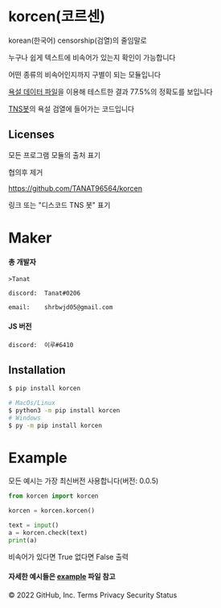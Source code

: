 # korcen(코르센)
korean(한국어) censorship(검열)의 줄임말로 

누구나 쉽게 텍스트에 비속어가 있는지 확인이 가능합니다

어떤 종류의 비속어인지까지 구별이 되는 모듈입니다

[욕설 데이터 파일](https://github.com/2runo/Curse-detection-data/blob/master/dataset.txt)을 이용해 테스트한 결과 77.5%의 정확도를 보입니다

[TNS봇](https://discord.com/api/oauth2/authorize?client_id=848795383751639080&permissions=8&scope=bot%20applications.command)의 욕설 검열에 들어가는 코드입니다
## Licenses

모든 프로그램 모듈의 출처 표기

협의후 제거

https://github.com/TANAT96564/korcen

링크 또는 "디스코드 TNS 봇" 표기 

# Maker

#### 총 개발자
```
>Tanat

discord:  Tanat#0206

email:    shrbwjd05@gmail.com
```
#### JS 버전 
```
discord:  이루#6410
```
## Installation

```sh
$ pip install korcen

# MacOs/Linux
$ python3 -m pip install korcen
# Windows
$ py -m pip install korcen
```

# Example
모든 예시는 가장 최신버전 사용합니다(버전: 0.0.5)

```py
from korcen import korcen

korcen = korcen.korcen()

text = input()
a = korcen.check(text)
print(a)
```

비속어가 있다면 True 없다면 False 출력


#### 자세한 예시들은 [example](https://github.com/Tanat05/korcen/tree/main/example) 파일 참고



© 2022 GitHub, Inc.
Terms
Privacy
Security
Status

